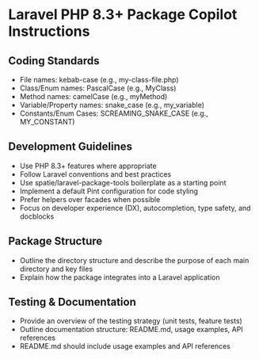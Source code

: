 # Laravel PHP 8.3+ Package Copilot Instructions

## Coding Standards
- File names: kebab-case (e.g., my-class-file.php)
- Class/Enum names: PascalCase (e.g., MyClass)
- Method names: camelCase (e.g., myMethod)
- Variable/Property names: snake_case (e.g., my_variable)
- Constants/Enum Cases: SCREAMING_SNAKE_CASE (e.g., MY_CONSTANT)

## Development Guidelines
- Use PHP 8.3+ features where appropriate
- Follow Laravel conventions and best practices
- Use spatie/laravel-package-tools boilerplate as a starting point
- Implement a default Pint configuration for code styling
- Prefer helpers over facades when possible
- Focus on developer experience (DX), autocompletion, type safety, and docblocks

## Package Structure
- Outline the directory structure and describe the purpose of each main directory and key files
- Explain how the package integrates into a Laravel application

## Testing & Documentation
- Provide an overview of the testing strategy (unit tests, feature tests)
- Outline documentation structure: README.md, usage examples, API references
- README.md should include usage examples and API references
